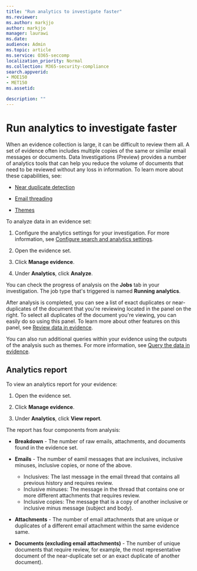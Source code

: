 ```yaml
---
title: "Run analytics to investigate faster"
ms.reviewer: 
ms.author: markjjo
author: markjjo
manager: laurawi
ms.date: 
audience: Admin
ms.topic: article
ms.service: O365-seccomp
localization_priority: Normal
ms.collection: M365-security-compliance 
search.appverid: 
- MOE150
- MET150
ms.assetid: 

description: ""
---
```


# Run analytics to investigate faster

When an evidence collection is large, it can be difficult to review them all. A set of evidence often includes multiple copies of the same or similar email messages or documents. Data Investigations (Preview) provides a number of analytics tools that can help you reduce the volume of documents that need to be reviewed without any loss in information. To learn more about these capabilities, see:

- [Near duplicate detection](near-duplicates.md)

- [Email threading](email-threading.md)

- [Themes](themes.md)

To analyze data in an evidence set:

1. Configure the analytics settings for your investigation. For more information, see [Configure search and analytics settings](configure-search-analytics-settings.md).

2. Open the evidence set.

3. Click **Manage evidence**.

4. Under **Analytics**, click **Analyze**.

You can check the progress of analysis on the **Jobs** tab in your investigation. The job type that's triggered is named **Running analytics**.

 After analysis is completed, you can see a list of exact duplicates or near-duplicates of the document that you're reviewing located in the panel on the right. To select all duplicates of the document you're viewing, you can easily do so using this panel. To learn more about other features on this panel, see [Review data in evidence](review-data-in-evidence.md). 

You can also run additional queries within your evidence using the outputs of the analysis such as themes. For more information, see [Query the data in evidence](evidence-query.md).

## Analytics report

To view an analytics report for your evidence:

1. Open the evidence set.

2. Click **Manage evidence**.

3. Under **Analytics**, click **View report**.

The report has four components from analysis:

- **Breakdown** - The number of raw emails, attachments, and documents found in the evidence set.

- **Emails** - The number of eamil messages that are inclusives, inclusive minuses, inclusive copies, or none of the above.
   - Inclusives: The last message in the email thread that contains all previous history and requires review.
   - Inclusive minuses: The message in the thread that contains one or more different attachments that requires review.
   - Inclusive copies: The message that is a copy of another inclusive or inclusive minus message (subject and body).

- **Attachments** - The number of email attachments that are unique or duplicates of a different email attachment within the same evidence same.

- **Documents (excluding email attachments)** - The number of unique documents that require review, for example, the most representative document of the near-duplicate set or an exact duplicate of another document).

